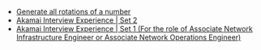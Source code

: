  - [Generate all rotations of a number](https://www.geeksforgeeks.org/generate-all-rotations-of-a-number/)
- [Akamai Interview Experience | Set 2](https://www.geeksforgeeks.org/akamai-interview-experience-set-2/)
- [Akamai Interview Experience | Set 1 (For the role of Associate Network Infrastructure Engineer or Associate Network Operations Engineer)](https://www.geeksforgeeks.org/akamai-placement-questions-role-associate-network-infrastructure-engineer-associate-network-operations-engineer/)